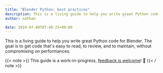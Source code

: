```yaml
---
title: "Blender Python: best practices"
description: This is a living guide to help you write great Python code for Blender. The goal is to get code that's easy to read, to review, and to maintain, without compromising on performances.
author: nathan

date: 2019-07-08T07:48:23+09:00
---
```


This is a living guide to help you write great Python code for Blender. The goal is to get code that's easy to read, to review, and to maintain, without compromising on performances.

{{< note >}}
This guide is a work-in-progress, [feedback is welcome](https://github.com/GDquest/GDquest-website/issues/81)! 🙂
{{< / note >}}


